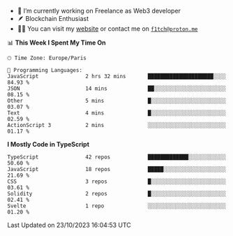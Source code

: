 - 🔭 I’m currently working on Freelance as Web3 developer
- 🪶 Blockchain Enthusiast
- 👨‍💻 You can visit my [website](https://f1tch.xyz) or contact me on [`f1tch@proton.me`](mailto:f1tch@proton.me)

<!--START_SECTION:waka-->
📊 **This Week I Spent My Time On** 

```text
🕑︎ Time Zone: Europe/Paris

💬 Programming Languages: 
JavaScript               2 hrs 32 mins       █████████████████████░░░░   84.93 % 
JSON                     14 mins             ██░░░░░░░░░░░░░░░░░░░░░░░   08.15 % 
Other                    5 mins              █░░░░░░░░░░░░░░░░░░░░░░░░   03.07 % 
Text                     4 mins              █░░░░░░░░░░░░░░░░░░░░░░░░   02.59 % 
ActionScript 3           2 mins              ░░░░░░░░░░░░░░░░░░░░░░░░░   01.17 % 
```

**I Mostly Code in TypeScript** 

```text
TypeScript               42 repos            █████████████░░░░░░░░░░░░   50.60 % 
JavaScript               18 repos            █████░░░░░░░░░░░░░░░░░░░░   21.69 % 
CSS                      3 repos             █░░░░░░░░░░░░░░░░░░░░░░░░   03.61 % 
Solidity                 2 repos             █░░░░░░░░░░░░░░░░░░░░░░░░   02.41 % 
Svelte                   1 repo              ░░░░░░░░░░░░░░░░░░░░░░░░░   01.20 % 
```




 Last Updated on 23/10/2023 16:04:53 UTC
<!--END_SECTION:waka-->
